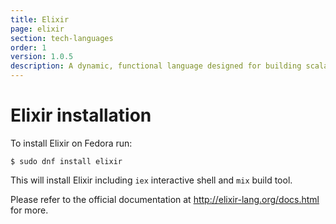 ```yaml
---
title: Elixir
page: elixir
section: tech-languages
order: 1
version: 1.0.5
description: A dynamic, functional language designed for building scalable applications.
---
```


# Elixir installation

To install Elixir on Fedora run:

```
$ sudo dnf install elixir
```

This will install Elixir including `iex` interactive shell and `mix` build tool.

Please refer to the official documentation at http://elixir-lang.org/docs.html
for more.
